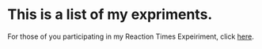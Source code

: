 This is a list of my expriments.
=======

For those of you participating in my Reaction Times Expeiriment, click [here](ReactionTimes.html).

